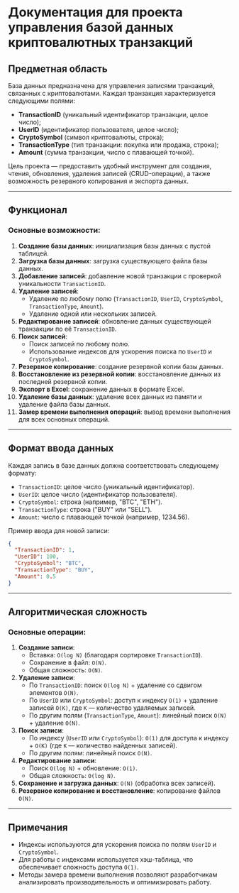 # Документация для проекта управления базой данных криптовалютных транзакций

## Предметная область

База данных предназначена для управления записями транзакций, связанных с криптовалютами. Каждая транзакция характеризуется следующими полями:

- **TransactionID** (уникальный идентификатор транзакции, целое число);
- **UserID** (идентификатор пользователя, целое число);
- **CryptoSymbol** (символ криптовалюты, строка);
- **TransactionType** (тип транзакции: покупка или продажа, строка);
- **Amount** (сумма транзакции, число с плавающей точкой).

Цель проекта — предоставить удобный инструмент для создания, чтения, обновления, удаления записей (CRUD-операции), а также возможность резервного копирования и экспорта данных.

---

## Функционал

### Основные возможности:

1. **Создание базы данных**: инициализация базы данных с пустой таблицей.
2. **Загрузка базы данных**: загрузка существующего файла базы данных.
3. **Добавление записей**: добавление новой транзакции с проверкой уникальности `TransactionID`.
4. **Удаление записей**:
   - Удаление по любому полю (`TransactionID`, `UserID`, `CryptoSymbol`, `TransactionType`, `Amount`).
   - Удаление одной или нескольких записей.
5. **Редактирование записей**: обновление данных существующей транзакции по её `TransactionID`.
6. **Поиск записей**:
   - Поиск записей по любому полю.
   - Использование индексов для ускорения поиска по `UserID` и `CryptoSymbol`.
7. **Резервное копирование**: создание резервной копии базы данных.
8. **Восстановление из резервной копии**: восстановление данных из последней резервной копии.
9. **Экспорт в Excel**: сохранение данных в формате Excel.
10. **Удаление базы данных**: удаление всех данных из памяти и удаление файла базы данных.
11. **Замер времени выполнения операций**: вывод времени выполнения для всех основных операций.

---

## Формат ввода данных

Каждая запись в базе данных должна соответствовать следующему формату:

- `TransactionID`: целое число (уникальный идентификатор).
- `UserID`: целое число (идентификатор пользователя).
- `CryptoSymbol`: строка (например, "BTC", "ETH").
- `TransactionType`: строка ("BUY" или "SELL").
- `Amount`: число с плавающей точкой (например, 1234.56).

Пример ввода для новой записи:

```json
{
  "TransactionID": 1,
  "UserID": 100,
  "CryptoSymbol": "BTC",
  "TransactionType": "BUY",
  "Amount": 0.5
}
```

---

## Алгоритмическая сложность

### Основные операции:

1. **Создание записи**:
   - Вставка: `O(log N)` (благодаря сортировке `TransactionID`).
   - Сохранение в файл: `O(N)`.
   - Общая сложность: `O(N)`.
2. **Удаление записи**:
   - По `TransactionID`: поиск `O(log N)` + удаление со сдвигом элементов `O(N)`.
   - По `UserID` или `CryptoSymbol`: доступ к индексу `O(1)` + удаление записей `O(K)`, где `K` — количество удаляемых записей.
   - По другим полям (`TransactionType`, `Amount`): линейный поиск `O(N)` + удаление `O(N)`.
3. **Поиск записи**:
   - По индексу (`UserID` или `CryptoSymbol`): `O(1)` для доступа к индексу + `O(K)` (где `K` — количество найденных записей).
   - По другим полям: линейный поиск `O(N)`.
4. **Редактирование записи**:
   - Поиск `O(log N)` + обновление: `O(1)`.
   - Общая сложность: `O(log N)`.
5. **Сохранение и загрузка данных**: `O(N)` (обработка всех записей).
6. **Резервное копирование и восстановление**: копирование файлов `O(N)`.

---

## Примечания

- Индексы используются для ускорения поиска по полям `UserID` и `CryptoSymbol`.
- Для работы с индексами используется хэш-таблица, что обеспечивает сложность доступа `O(1)`.
- Методы замера времени выполнения позволяют разработчикам анализировать производительность и оптимизировать работу.

